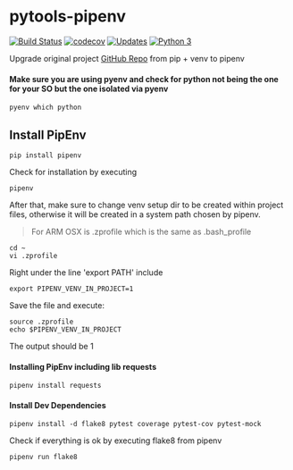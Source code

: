 # pytools-pipenv
[![Build Status](https://app.travis-ci.com/mauriciodoerr/pytools-pipenv.svg?branch=main)](https://app.travis-ci.com/mauriciodoerr/pytools-pipenv)
[![codecov](https://codecov.io/gh/mauriciodoerr/pytools-pipenv/branch/main/graph/badge.svg?token=XO14YR0VF0)](https://codecov.io/gh/mauriciodoerr/pytools-pipenv)
[![Updates](https://pyup.io/repos/github/mauriciodoerr/pytools-pipenv/shield.svg)](https://pyup.io/repos/github/mauriciodoerr/pytools-pipenv/)
[![Python 3](https://pyup.io/repos/github/mauriciodoerr/pytools-pipenv/python-3-shield.svg)](https://pyup.io/repos/github/mauriciodoerr/pytools-pipenv/)

Upgrade original project [GitHub Repo](https://github.com/mauriciodoerr/pytools) from pip + venv to pipenv

#### Make sure you are using pyenv and check for python not being the one for your SO but the one isolated via pyenv
```console
pyenv which python
```

## Install PipEnv
```console
pip install pipenv
```

Check for installation by executing
```console
pipenv
```

After that, make sure to change venv setup dir to be created within project files, otherwise it will be created in a system path chosen by pipenv.
> For ARM OSX is .zprofile which is the same as .bash_profile
```console
cd ~
vi .zprofile
```
Right under the line 'export PATH' include
```console
export PIPENV_VENV_IN_PROJECT=1
```
Save the file and execute:
```console
source .zprofile
echo $PIPENV_VENV_IN_PROJECT
```
The output should be 1

#### Installing PipEnv including lib requests
```console
pipenv install requests
```

#### Install Dev Dependencies
```console
pipenv install -d flake8 pytest coverage pytest-cov pytest-mock
```
Check if everything is ok by executing flake8 from pipenv
```console
pipenv run flake8
```
